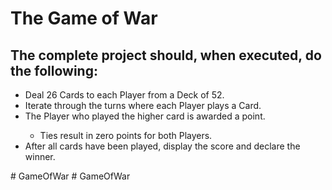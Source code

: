 <h1>The Game of War</h1>

<h2>The complete project should, when executed, do the following:</h2>

<ul>
    <li>Deal 26 Cards to each Player from a Deck of 52.</li>
    <li>Iterate through the turns where each Player plays a Card.</li>
    <li>The Player who played the higher card is awarded a point.</li>
        <ul>
            <li>Ties result in zero points for both Players.</li>
        </ul>
    <li>After all cards have been played, display the score and declare the winner.</li>
</ul>

 
 
#   G a m e O f W a r  
 #   G a m e O f W a r  
 